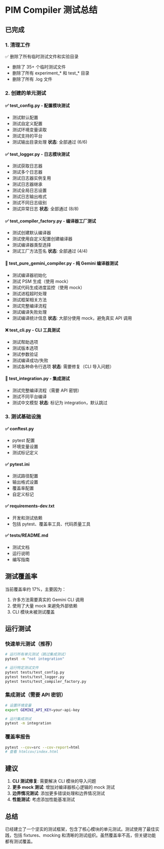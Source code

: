 # PIM Compiler 测试总结

## 已完成

### 1. 清理工作
✅ 删除了所有临时测试文件和实验目录
- 删除了 35+ 个临时测试文件
- 删除了所有 experiment_* 和 test_* 目录
- 删除了所有 .log 文件

### 2. 创建的单元测试

#### ✅ test_config.py - 配置模块测试
- 测试默认配置
- 测试自定义配置
- 测试环境变量读取
- 测试支持的平台
- 测试输出目录处理
**状态**: 全部通过 (6/6)

#### ✅ test_logger.py - 日志模块测试
- 测试获取日志器
- 测试多个日志器
- 测试日志器实例复用
- 测试日志器继承
- 测试全局日志设置
- 测试日志输出格式
- 测试不同日志级别
- 测试异常日志
**状态**: 全部通过 (8/8)

#### ✅ test_compiler_factory.py - 编译器工厂测试
- 测试创建默认编译器
- 测试使用自定义配置创建编译器
- 测试编译器类型选择
- 测试工厂方法签名
**状态**: 全部通过 (4/4)

#### 🔧 test_pure_gemini_compiler.py - 纯 Gemini 编译器测试
- 测试编译器初始化
- 测试 PSM 生成（使用 mock）
- 测试代码生成进度监控（使用 mock）
- 测试进程超时处理
- 测试框架相关方法
- 测试完整编译流程
- 测试编译失败处理
- 测试编译统计信息
**状态**: 大部分使用 mock，避免真实 API 调用

#### ❌ test_cli.py - CLI 工具测试
- 测试帮助选项
- 测试版本选项
- 测试参数验证
- 测试编译成功/失败
- 测试各种命令行选项
**状态**: 需要修复（CLI 导入问题）

#### 🔧 test_integration.py - 集成测试
- 测试完整编译流程（需要 API 密钥）
- 测试不同平台编译
- 测试中文模型
**状态**: 标记为 integration，默认跳过

### 3. 测试基础设施

#### ✅ conftest.py
- pytest 配置
- 环境变量设置
- 测试标记定义

#### ✅ pytest.ini
- 测试路径配置
- 输出格式设置
- 覆盖率配置
- 自定义标记

#### ✅ requirements-dev.txt
- 开发和测试依赖
- 包括 pytest、覆盖率工具、代码质量工具

#### ✅ tests/README.md
- 测试文档
- 运行说明
- 编写指南

## 测试覆盖率

当前覆盖率约 17%，主要因为：
1. 许多方法需要真实的 Gemini CLI 调用
2. 使用了大量 mock 来避免外部依赖
3. CLI 模块未被测试覆盖

## 运行测试

### 快速单元测试（推荐）
```bash
# 运行所有单元测试（跳过集成测试）
pytest -m "not integration"

# 运行特定测试文件
pytest tests/test_config.py
pytest tests/test_logger.py
pytest tests/test_compiler_factory.py
```

### 集成测试（需要 API 密钥）
```bash
# 设置环境变量
export GEMINI_API_KEY=your-api-key

# 运行集成测试
pytest -m integration
```

### 覆盖率报告
```bash
pytest --cov=src --cov-report=html
# 查看 htmlcov/index.html
```

## 建议

1. **CLI 测试修复**: 需要解决 CLI 模块的导入问题
2. **更多 mock 测试**: 增加对编译器核心逻辑的 mock 测试
3. **边界情况测试**: 添加更多错误处理和边界情况测试
4. **性能测试**: 考虑添加性能基准测试

## 总结

已经建立了一个坚实的测试框架，包含了核心模块的单元测试。测试使用了最佳实践，包括 fixtures、mocking 和清晰的测试组织。虽然覆盖率不高，但关键功能都有测试覆盖。